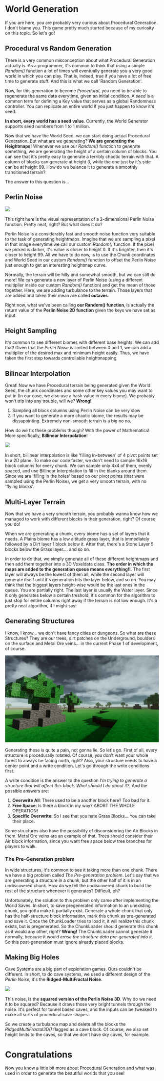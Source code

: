 # World Generation

If you are here, you are probably very curious about Procedural Generation. I don't blame you. This game pretty much started because of my curiosity on this topic. So let's go!

## Procedural vs Random Generation
There is a very common misconception about what Procedural Generation actually is. As a programmer, it's common to think that using a simple *Random()* function a lot of times will eventually generate you a very good world in which you can play. That is, indeed, true if you have a lot of free time to generate stuff. And this is what we call 'Random Generation'.

Now, for this generation to become *Procedural*, you need to be able to regenerate the same data everytime, given an initial condition. A *seed* is a common term for defining a Key value that serves as a global Randomness controller. You can replicate an entire world if you just happen to know it's seed.

**In short, every world has a seed value**. Currently, the World Generator supports seed numbers from 1 to 1 million.

Now that we have the World Seed, we can start doing actual Procedural Generation. But what are we generating? **We are generating the Heightmaps!** Whenever we use our *Random()* function to generate something, we are generating the height of a certain column of blocks. You can see that it's pretty easy to generate a terribly chaotic terrain with that. A column of blocks can generate at height 0, while the one just by it's side can be at height 99. How do we balance it to generate a smoothly transitioned terrain?

The answer to this question is...

## Perlin Noise

![](../RepoImages/Perlin.png)

This right here is the visual representation of a 2-dimensional Perlin Noise function. Pretty neat, right? But what does it do?

Perlin Noise is a considerably fast and smooth noise function very suitable to the task of generating heightmaps. Imagine that we are sampling a pixel in that image everytime we call our custom *Random()* function. If the pixel we picked is darker, it's value is closer to height 0. If it's brighter, then it's closer to height 99. All we have to do now, is to use the Chunk coordinates and World Seed in our custom *Random()* function to offset the Perlin Noise just enough to get an interesting heightmap curve.

Normally, the terrain will be hilly and somewhat smooth, but we can still do more! We can generate a new layer of Perlin Noise (using a different multiplier inside our custom *Random()* function) and get the mean of those together. Here, we are adding turbulance to the terrain. Those layers that are added and taken their mean are called **octaves**.

Right now, what we've been calling **our Random() function**, is actually the return value of the **Perlin Noise 2D function** given the keys we have set as input.

## Height Sampling

It's common to see different biomes with different base heights. We can add that!
Given that the *Perlin Noise* is limited between 0 and 1, we can add a multiplier of the desired max and minimum height easily. Thus, we have taken the first step towards controllable heightmapping.

## Bilinear Interpolation

Great! Now we have Procedural terrain being generated given the World Seed, the chunk coordinates and some other key values you may want to put in (In our case, we also use a hash value in every biome). We probably won't trip into any trouble, will we? **Wrong!**

 1. Sampling all block columns using Perlin Noise can be very slow
 2. If you want to generate a more chaotic biome, the results may be dissapointing. Extremely non-smooth terrain is a big no no.

How do we fix these problems though? With the power of Mathematics! More specifically, **Billinear Interpolation**! 

![](../RepoImages/Bilinear.png) 

In short, billinear interpolation is like 'filling in-between' of 4 pivot points set in a 2D plane. 
To make our code faster, we don't need to sample 16x16 block columns for every chunk. We can sample only 4x4 of them, evenly spaced, and use Billinear Interpolation to fill in the blanks around them.
Since we are 'filling in the holes' based on our pivot points (that were sampled using the Perlin Noise), we get a very smooth terrain, with no 'flying blocks'.

## Multi-Layer Terrain

Now that we have a very smooth terrain, you probably wanna know how we managed to work with different blocks in their generation, right? Of course you do!

When we are generating a chunk, every biome has a set of layers that it needs. A Plains biome has a low altitude grass layer, that is immediately followed by a Dirt layer 1 block below it. After that, there's a Stone Layer 5 blocks below the Grass layer.... and so on.

In order to do that, we simply generate all of these different heightmaps and then add them together into a 3D Voxeldata class. **The order in which the maps are added to the generation queue means everything!!**. The first layer will always be the lowest of them all, while the second layer will generate itself until it's generation hits the layer below, and so on. You may think that the biggest layers height-wise would be the last ones in the queue. You are partially right. The last layer is usually the Water layer. Since it only generates below a certain treshold, it's common for the algorithm to just stop for entire columns right away if the terrain is not low enough. It's a pretty neat algorithm, if I might say!

## Generating Structures

I know, I know... we don't have fancy cities or dungeons. So what are these Structures? They are our trees, dirt patches on the Underground, boulders on the surface and Metal Ore veins... in the current Phase 1 of development, of course.

![](../RepoImages/LightUpdate1.png)

Generating these is quite a pain, not gonna lie. So let's go.
First of all, every structure is procedurally rotated. Of course, you don't want your whole forest to always be facing north, right? Also, your structure needs to have a center point and a write condition. Let's go through the write conditions first.

A write condition is the answer to the question *I'm trying to generate a structure that will affect this block. What should I do about it?*. And the possible answers are:

 1. **Overwrite All**: There used to be a another block here? Too bad for it.
 2. **Free Space**:  Is there a block in my way? ABORT THE WHOLE OPERATION!
 3. **Specific Overwrite**: So I see that you hate Grass Blocks... You can take their place.

Some structures also have the possibility of disconsidering the Air Blocks in them. Metal Ore veins are an example of that. Trees should consider their Air block information, since you want free space below tree branches for players to walk.

### The Pre-Generation problem

In wide structures, it's common to see it taking more than one chunk. There we have a big problem called *The Pre-generation problem*. Let's say that we are generating a structure in a chunk, but the other half of it is in an undiscovered chunk. How do we tell the undiscovered chunk to build the rest of the structure whenever it generates? Difficult, eh?

Unfortunately, the solution to this problem only came after implementing the World Saves. In short, to save pregenerated information to an unexisting chunk, you gotta make it partially exist. Generate a whole chunk that only has the half-structure block information, mark this chunk as pre-generated and save it. Once the ChunkLoader tries to load it, it will realize this chunk exists, but is pregenerated. So the ChunkLoader should generate this chunk as it would any other, right? **Wrong!**
The ChunkLoader cannot generate it normally, because it would *erase the structure data pre-generated into it*. So this post-generation must ignore already placed blocks.

## Making Big Holes

Cave Systems are a big part of exploration games. Ours couldn't be different. In short, to do cave systems, we used a different design of the *Perlin Noise*, it's the **Ridged-MultiFractal Noise**.

![](../RepoImages/ridged.jpg)

This noise, is the **squared version of the Perlin Noise 3D**. Why do we need it to be squared? Because it draws those very bright tunnels through the noise. It's perfect for tunnel based caves, and the inputs can be tweaked to make all sorts of procedural cave shapes.

So we create a turbulance map and delete all the blocks the *RidgedMultiFractal3D()* flagged as a cave block. Of course, we also set height limits to the caves, so that we don't have sky caves, for example.

# Congratulations

Now you know a little bit more about Procedural Generation and what was used in order to generate the beautiful worlds that you see! 
